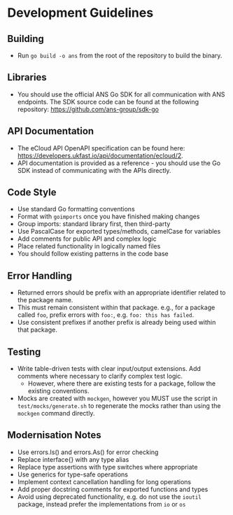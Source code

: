 # Development Guidelines

## Building

* Run `go build -o ans` from the root of the repository to build the binary.

## Libraries

* You should use the official ANS Go SDK for all communication with ANS endpoints. The SDK source code can be found at the following repository: https://github.com/ans-group/sdk-go

## API Documentation

* The eCloud API OpenAPI specification can be found here: https://developers.ukfast.io/api/documentation/ecloud/2. 
* API documentation is provided as a reference - you should use the Go SDK instead of communicating with the APIs directly.

## Code Style

* Use standard Go formatting conventions
* Format with `goimports` once you have finished making changes
* Group imports: standard library first, then third-party
* Use PascalCase for exported types/methods, camelCase for variables
* Add comments for public API and complex logic
* Place related functionality in logically named files
* You should follow existing patterns in the code base

## Error Handling

* Returned errors should be prefix with an appropriate identifier related to the package name. 
* This must remain consistent within that package. e.g., for a package called `foo`, prefix errors with `foo:`, e.g. `foo: this has failed`.
* Use consistent prefixes if another prefix is already being used within that package.

## Testing

* Write table-driven tests with clear input/output extensions. Add comments where necessary to clarify complex test logic.
  * However, where there are existing tests for a package, follow the existing conventions.
* Mocks are created with `mockgen`, however you MUST use the script in `test/mocks/generate.sh` to regenerate the mocks rather than using the `mockgen` command directly.

## Modernisation Notes

* Use errors.Is() and errors.As() for error checking
* Replace interface{} with any type alias
* Replace type assertions with type switches where appropriate
* Use generics for type-safe operations
* Implement context cancellation handling for long operations
* Add proper docstring comments for exported functions and types
* Avoid using deprecated functionality, e.g. do not use the `ioutil` package, instead prefer the implementations from `io` or `os`
